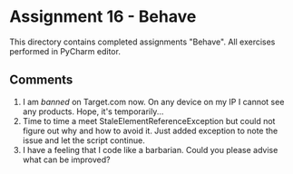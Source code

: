 # Assignment 16 - Behave

This directory contains completed assignments "Behave". 
All exercises performed in PyCharm editor.

## Comments

1. I am _banned_ on Target.com now. On any device on my IP I cannot see any products. Hope, it's temporarily... 
2. Time to time a meet StaleElementReferenceException but could not figure out why and how to avoid it. Just added exception to note the issue and let the script continue.
3. I have a feeling that I code like a barbarian. Could you please advise what can be improved? 